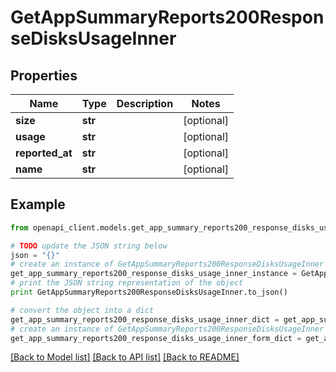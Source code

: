# GetAppSummaryReports200ResponseDisksUsageInner


## Properties
Name | Type | Description | Notes
------------ | ------------- | ------------- | -------------
**size** | **str** |  | [optional] 
**usage** | **str** |  | [optional] 
**reported_at** | **str** |  | [optional] 
**name** | **str** |  | [optional] 

## Example

```python
from openapi_client.models.get_app_summary_reports200_response_disks_usage_inner import GetAppSummaryReports200ResponseDisksUsageInner

# TODO update the JSON string below
json = "{}"
# create an instance of GetAppSummaryReports200ResponseDisksUsageInner from a JSON string
get_app_summary_reports200_response_disks_usage_inner_instance = GetAppSummaryReports200ResponseDisksUsageInner.from_json(json)
# print the JSON string representation of the object
print GetAppSummaryReports200ResponseDisksUsageInner.to_json()

# convert the object into a dict
get_app_summary_reports200_response_disks_usage_inner_dict = get_app_summary_reports200_response_disks_usage_inner_instance.to_dict()
# create an instance of GetAppSummaryReports200ResponseDisksUsageInner from a dict
get_app_summary_reports200_response_disks_usage_inner_form_dict = get_app_summary_reports200_response_disks_usage_inner.from_dict(get_app_summary_reports200_response_disks_usage_inner_dict)
```
[[Back to Model list]](../README.md#documentation-for-models) [[Back to API list]](../README.md#documentation-for-api-endpoints) [[Back to README]](../README.md)


